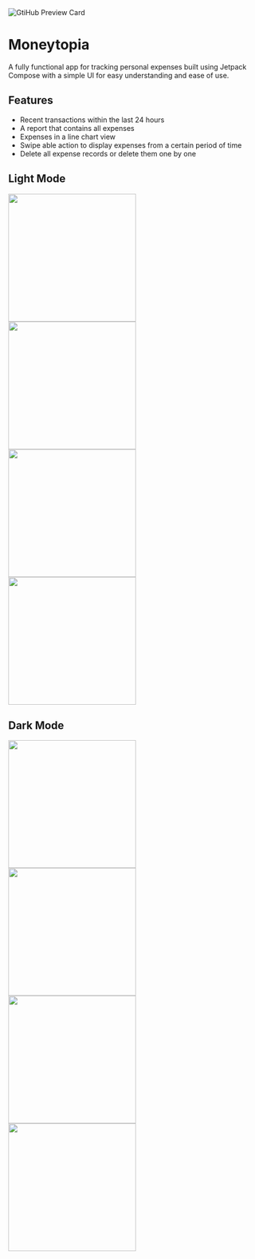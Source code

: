 <img src="art/banner.webp" alt="GtiHub Preview Card">

# Moneytopia
A fully functional app for tracking personal expenses built using Jetpack Compose with a simple UI for easy understanding and ease of use.

## Features
- Recent transactions within the last 24 hours
- A report that contains all expenses
- Expenses in a line chart view
- Swipe able action to display expenses from a certain period of time
- Delete all expense records or delete them one by one

## Light Mode
<img src="art/1-light-expenses.webp" width="256" alt=""> <img src="art/2-light-reports.webp" width="256" alt=""> <img src="art/3-light-analytics.webp" width="256" alt=""> <img src="art/4-light-settings.webp" width="256" alt="">

## Dark Mode
<img src="art/1-dark-expenses.webp" width="256" alt=""> <img src="art/2-dark-reports.webp" width="256" alt=""> <img src="art/3-dark-analytics.webp" width="256" alt=""> <img src="art/4-dark-settings.webp" width="256" alt="">